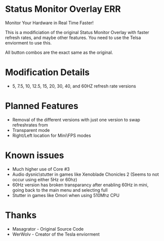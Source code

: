 # Status Monitor Overlay ERR
Monitor Your Hardware in Real Time Faster!

This is a modificiation of the original Status Monitor Overlay with faster refresh rates, and maybe other features.
You need to use the Telsa enviorment to use this.

All button combos are the exact same as the original.

# Modification Details
- 5, 7.5, 10, 12.5, 15, 20, 30, 40, and 60HZ refresh rate versions 

# Planned Features 
- Removal of the different versions with just one version to swap refreshrates from 
- Transparent mode 
- Right/Left location for Mini\FPS modes

# Known issues 
 - Much higher use of Core #3
 - Audio dysnic\stutter in games like Xenoblade Chonicles 2 (Seems to not occur using either 5Hz or 60hz)
 - 60Hz version has broken transparancy after enabling 60Hz in mini, going back to the main menu and selecting full 
 - Stutter in games like Omori when using 510Mhz CPU

# Thanks 
- Masagrator - Original Source Code
- WerWolv - Creator of the Tesla enviorment
